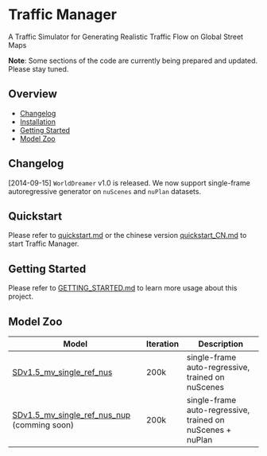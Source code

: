 # Traffic Manager

A Traffic Simulator for Generating Realistic Traffic Flow on Global Street Maps

**Note**: Some sections of the code are currently being prepared and updated. Please stay tuned.

## Overview
- [Changelog](#changelog)
- [Installation](docs/INSTALL.md)
- [Getting Started](docs/GETTING_STARTED.md)
- [Model Zoo](#model-zoo)


## Changelog
[2014-09-15] `WorldDreamer` v1.0 is released. We now support single-frame autoregressive generator on `nuScenes` and `nuPlan` datasets.


## Quickstart
Please refer to [quickstart.md](docs/quickstart.md) or the chinese version [quickstart_CN.md](docs/quickstart_CN.md) to start Traffic Manager.

## Getting Started
Please refer to [GETTING_STARTED.md](docs/GETTING_STARTED.md) to learn more usage about this project.

## Model Zoo

| Model       | Iteration   | Description |
| ----------- | ----------- |---------------|
| [SDv1.5_mv_single_ref_nus](https://huggingface.co/jokester-yxm/DriveArena/tree/main/SDv1.5_mv_single_ref_nus) | 200k | single-frame auto-regressive, trained on nuScenes |
| [SDv1.5_mv_single_ref_nus_nup]() (comming soon) | 200k | single-frame auto-regressive, trained on nuScenes + nuPlan | 
